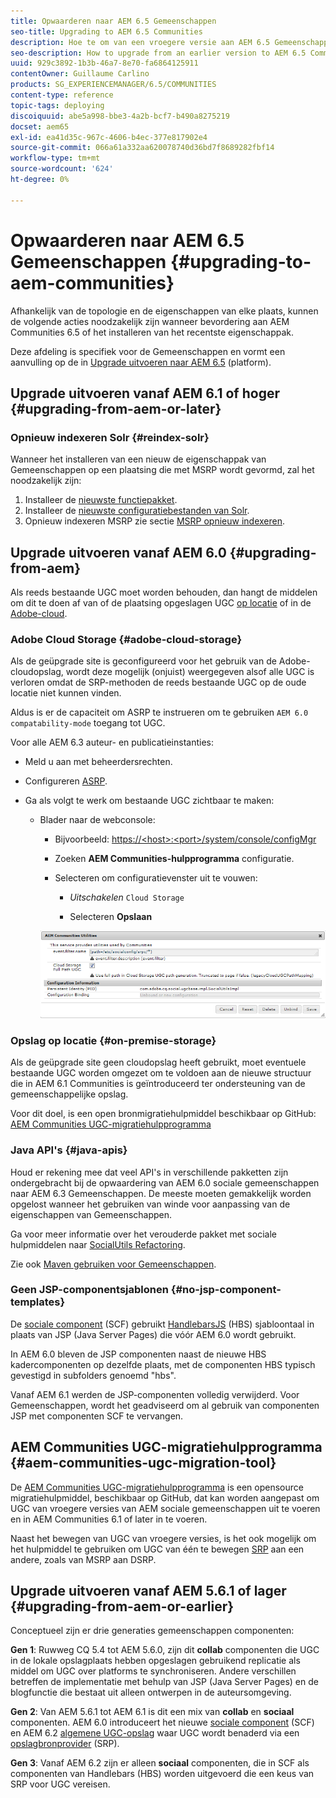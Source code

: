 ```yaml
---
title: Opwaarderen naar AEM 6.5 Gemeenschappen
seo-title: Upgrading to AEM 6.5 Communities
description: Hoe te om van een vroegere versie aan AEM 6.5 Gemeenschappen te bevorderen
seo-description: How to upgrade from an earlier version to AEM 6.5 Communities
uuid: 929c3892-1b3b-46a7-8e70-fa6864125911
contentOwner: Guillaume Carlino
products: SG_EXPERIENCEMANAGER/6.5/COMMUNITIES
content-type: reference
topic-tags: deploying
discoiquuid: abe5a998-bbe3-4a2b-bcf7-b490a8275219
docset: aem65
exl-id: ea41d35c-967c-4606-b4ec-377e817902e4
source-git-commit: 066a61a332aa620078740d36bd7f8689282fbf14
workflow-type: tm+mt
source-wordcount: '624'
ht-degree: 0%

---
```


# Opwaarderen naar AEM 6.5 Gemeenschappen {#upgrading-to-aem-communities}

Afhankelijk van de topologie en de eigenschappen van elke plaats, kunnen de volgende acties noodzakelijk zijn wanneer bevordering aan AEM Communities 6.5 of het installeren van het recentste eigenschappak.

Deze afdeling is specifiek voor de Gemeenschappen en vormt een aanvulling op de in [Upgrade uitvoeren naar AEM 6.5](/help/sites-deploying/upgrade.md) (platform).

## Upgrade uitvoeren vanaf AEM 6.1 of hoger {#upgrading-from-aem-or-later}

### Opnieuw indexeren Solr {#reindex-solr}

Wanneer het installeren van een nieuw de eigenschappak van Gemeenschappen op een plaatsing die met MSRP wordt gevormd, zal het noodzakelijk zijn:

1. Installeer de [nieuwste functiepakket](/help/communities/deploy-communities.md#latestfeaturepack).
1. Installeer de [nieuwste configuratiebestanden van Solr](/help/communities/msrp.md#upgrading).
1. Opnieuw indexeren MSRP zie sectie [MSRP opnieuw indexeren](/help/communities/msrp.md#msrp-reindex-tool).

## Upgrade uitvoeren vanaf AEM 6.0 {#upgrading-from-aem}

Als reeds bestaande UGC moet worden behouden, dan hangt de middelen om dit te doen af van of de plaatsing opgeslagen UGC [op locatie](#on-premise-storage) of in de [Adobe-cloud](#adobe-cloud-storage).

### Adobe Cloud Storage {#adobe-cloud-storage}

Als de geüpgrade site is geconfigureerd voor het gebruik van de Adobe-cloudopslag, wordt deze mogelijk (onjuist) weergegeven alsof alle UGC is verloren omdat de SRP-methoden de reeds bestaande UGC op de oude locatie niet kunnen vinden.

Aldus is er de capaciteit om ASRP te instrueren om te gebruiken `AEM 6.0 compatability-mode` toegang tot UGC.

Voor alle AEM 6.3 auteur- en publicatieinstanties:

* Meld u aan met beheerdersrechten.
* Configureren [ASRP](/help/communities/asrp.md).
* Ga als volgt te werk om bestaande UGC zichtbaar te maken:

   * Blader naar de webconsole:

      * Bijvoorbeeld: [https://&lt;host>:&lt;port>/system/console/configMgr](https://localhost:4502/system/console/configMgr)

      * Zoeken **AEM Communities-hulpprogramma** configuratie.
      * Selecteren om configuratievenster uit te vouwen:

         * *Uitschakelen* `Cloud Storage`

         * Selecteren **Opslaan**

      ![nutsbedrijven](assets/utilities.png)


### Opslag op locatie {#on-premise-storage}

Als de geüpgrade site geen cloudopslag heeft gebruikt, moet eventuele bestaande UGC worden omgezet om te voldoen aan de nieuwe structuur die in AEM 6.1 Communities is geïntroduceerd ter ondersteuning van de gemeenschappelijke opslag.

Voor dit doel, is een open bronmigratiehulpmiddel beschikbaar op GitHub:
[AEM Communities UGC-migratiehulpprogramma](https://github.com/Adobe-Marketing-Cloud/communities-ugc-migration)

### Java API&#39;s {#java-apis}

Houd er rekening mee dat veel API&#39;s in verschillende pakketten zijn ondergebracht bij de opwaardering van AEM 6.0 sociale gemeenschappen naar AEM 6.3 Gemeenschappen. De meeste moeten gemakkelijk worden opgelost wanneer het gebruiken van winde voor aanpassing van de eigenschappen van Gemeenschappen.

Ga voor meer informatie over het verouderde pakket met sociale hulpmiddelen naar [SocialUtils Refactoring](/help/communities/socialutils.md).

Zie ook [Maven gebruiken voor Gemeenschappen](/help/communities/maven.md).

### Geen JSP-componentsjablonen {#no-jsp-component-templates}

De [sociale component](/help/communities/scf.md) (SCF) gebruikt [HandlebarsJS](https://handlebarsjs.com/) (HBS) sjabloontaal in plaats van JSP (Java Server Pages) die vóór AEM 6.0 wordt gebruikt.

In AEM 6.0 bleven de JSP componenten naast de nieuwe HBS kadercomponenten op dezelfde plaats, met de componenten HBS typisch gevestigd in subfolders genoemd &quot;hbs&quot;.

Vanaf AEM 6.1 werden de JSP-componenten volledig verwijderd. Voor Gemeenschappen, wordt het geadviseerd om al gebruik van componenten JSP met componenten SCF te vervangen.

## AEM Communities UGC-migratiehulpprogramma {#aem-communities-ugc-migration-tool}

De [AEM Communities UGC-migratiehulpprogramma](https://github.com/Adobe-Marketing-Cloud/communities-ugc-migration) is een opensource migratiehulpmiddel, beschikbaar op GitHub, dat kan worden aangepast om UGC van vroegere versies van AEM sociale gemeenschappen uit te voeren en in AEM Communities 6.1 of later in te voeren.

Naast het bewegen van UGC van vroegere versies, is het ook mogelijk om het hulpmiddel te gebruiken om UGC van één te bewegen [SRP](/help/communities/working-with-srp.md) aan een andere, zoals van MSRP aan DSRP.

## Upgrade uitvoeren vanaf AEM 5.6.1 of lager {#upgrading-from-aem-or-earlier}

Conceptueel zijn er drie generaties gemeenschappen componenten:

**Gen 1**: Ruwweg CQ 5.4 tot AEM 5.6.0, zijn dit **collab** componenten die UGC in de lokale opslagplaats hebben opgeslagen gebruikend replicatie als middel om UGC over platforms te synchroniseren. Andere verschillen betreffen de implementatie met behulp van JSP (Java Server Pages) en de blogfunctie die bestaat uit alleen ontwerpen in de auteursomgeving.

**Gen 2**: Van AEM 5.6.1 tot AEM 6.1 is dit een mix van **collab** en **sociaal** componenten. AEM 6.0 introduceert het nieuwe [sociale component](/help/communities/scf.md) (SCF) en AEM 6.2 [algemene UGC-opslag](/help/communities/working-with-srp.md) waar UGC wordt benaderd via een [opslagbronprovider](/help/communities/srp.md) (SRP).

**Gen 3**: Vanaf AEM 6.2 zijn er alleen **sociaal** componenten, die in SCF als componenten van Handlebars (HBS) worden uitgevoerd die een keus van SRP voor UGC vereisen.
